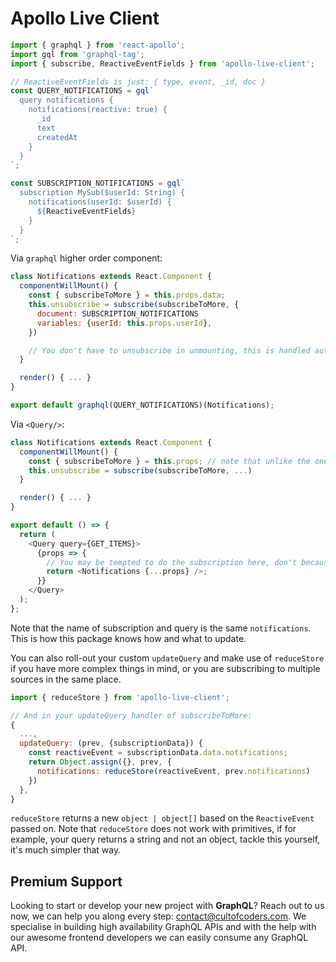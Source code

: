 # Apollo Live Client

```js
import { graphql } from 'react-apollo';
import gql from 'graphql-tag';
import { subscribe, ReactiveEventFields } from 'apollo-live-client';

// ReactiveEventFields is just: { type, event, _id, doc }
const QUERY_NOTIFICATIONS = gql`
  query notifications {
    notifications(reactive: true) {
      _id
      text
      createdAt
    }
  }
`;

const SUBSCRIPTION_NOTIFICATIONS = gql`
  subscription MySub($userId: String) {
    notifications(userId: $userId) {
      ${ReactiveEventFields}
    }
  }
`;
```

Via `graphql` higher order component:

```js
class Notifications extends React.Component {
  componentWillMount() {
    const { subscribeToMore } = this.props.data;
    this.unsubscribe = subscribe(subscribeToMore, {
      document: SUBSCRIPTION_NOTIFICATIONS
      variables: {userId: this.props.userId},
    })

    // You don't have to unsubscribe in unmounting, this is handled automatically
  }

  render() { ... }
}

export default graphql(QUERY_NOTIFICATIONS)(Notifications);
```

Via `<Query/>`:

```js
class Notifications extends React.Component {
  componentWillMount() {
    const { subscribeToMore } = this.props; // note that unlike the one above it doesn't have .data
    this.unsubscribe = subscribe(subscribeToMore, ...)
  }

  render() { ... }
}

export default () => {
  return (
    <Query query={GET_ITEMS}>
      {props => {
        // You may be tempted to do the subscription here, don't because on every change you'll resubscribe again
        return <Notifications {...props} />;
      }}
    </Query>
  );
};
```

Note that the name of subscription and query is the same `notifications`. This is how this package knows how and what to update.

You can also roll-out your custom `updateQuery` and make use of `reduceStore` if you have more complex things in mind, or you are subscribing to multiple sources in the same place.

```js
import { reduceStore } from 'apollo-live-client';

// And in your updateQuery handler of subscribeToMore:
{
  ...,
  updateQuery: (prev, {subscriptionData}) {
    const reactiveEvent = subscriptionData.data.notifications;
    return Object.assign({}, prev, {
      notifications: reduceStore(reactiveEvent, prev.notifications)
    })
  },
}
```

`reduceStore` returns a new `object | object[]` based on the `ReactiveEvent` passed on. Note that `reduceStore` does not work with primitives, if for example, your query returns a string and not an object, tackle this yourself, it's much simpler that way.

## Premium Support

Looking to start or develop your new project with **GraphQL**? Reach out to us now, we can help you along every step: contact@cultofcoders.com. We specialise in building high availability GraphQL APIs and with the help with our awesome frontend developers we can easily consume any GraphQL API.

